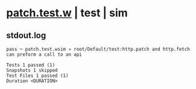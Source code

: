 # [patch.test.w](../../../../../../examples/tests/sdk_tests/api/patch.test.w) | test | sim

## stdout.log
```log
pass ─ patch.test.wsim » root/Default/test:http.patch and http.fetch can preform a call to an api

Tests 1 passed (1)
Snapshots 1 skipped
Test Files 1 passed (1)
Duration <DURATION>
```

